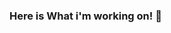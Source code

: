 ### Here is What i'm working on! 👋

<!--
**hadiuzzaman524/hadiuzzaman524** is a ✨ _special_ ✨ repository because its `README.md` (this file) appears on your GitHub profile.

Here are some ideas to get you started:

- 🔭 I’m currently working on ...Mobile Apps Development
- 🌱 I’m currently learning ... Flutter
- 👯 I’m looking to collaborate on ... Programming
- 🤔 I’m looking for help with ... Programming
- 💬 Ask me about ... Programming
- 📫 How to reach me: ...[linked in](https://www.linkedin.com/in/md-hadiuzzaman-72613a1a3/)
- 😄 Pronouns: ...Hadiuzzaman
- ⚡ Fun fact: ... 
-->
